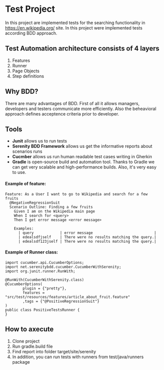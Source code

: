 # Test Project
In this project are implemented tests for the searching functionality in https://en.wikipedia.org/ site. In this project were  implemented tests according BDD approach.

## Test Automation architecture consists of 4 layers
1. Features
2. Runner
3. Page Objects
4. Step definitions


## Why BDD?
There are many advantages of BDD. First of all it allows managers, developers and testers communicate more efficiently. Also the beheavioral approach defines acceptence criteria prior to developer.


## Tools
  - **Junit** allows us to run tests
  - **Serenity BDD Framework** allows us get the informative reports about scenarios runs
  - **Cucmber** allows us run human readable test cases writing in Gherkin
  - **Gradle** is open-source build and automation tool. Thanks to Gradle we can get very scalable and high-performance builds. Also, it's very easy to use.

#### Example of feature:
```
Feature: As a User I want to go to Wikipedia and search for a few fruits
  @NegativeRegressionSuit
  Scenario Outline: Finding a few fruits
    Given I am on the Wikipedia main page
    When I search for <query>
    Then I get error message <error message>

    Examples:
      | query            | error message                            |
      | edealsdfjself    | There were no results matching the query.|
      | edealsdf123jself | There were no results matching the query.|
```

#### Example of Runner class:
```
import cucumber.api.CucumberOptions;
import net.serenitybdd.cucumber.CucumberWithSerenity;
import org.junit.runner.RunWith;

@RunWith(CucumberWithSerenity.class)
@CucumberOptions(
        plugin = {"pretty"},
        features = "src/test/resources/features/article_about_fruit.feature"
        ,tags = {"@PositiveRegressionSuit"}
)
public class PositiveTestsRunner {
}
```


## How to axecute
1. Clone project
2. Run gradle.build file
4. Find report into folder target/site/serenity
5. In addition, you can run tests with runners from test/java/runners package